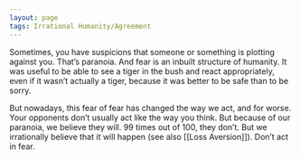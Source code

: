 ```yaml
---
layout: page
tags: Irrational Humanity/Agreement 
---
```


Sometimes, you have suspicions that someone or something is plotting against you. That’s paranoia. And fear is an inbuilt structure of humanity. It was useful to be able to see a tiger in the bush and react appropriately, even if it wasn’t actually a tiger, because it was better to be safe than to be sorry.

But nowadays, this fear of fear has changed the way we act, and for worse. Your opponents don’t usually act like the way you think. But because of our paranoia, we believe they will. 99 times out of 100, they don’t. But we irrationally believe that it will happen (see also [[Loss Aversion]]). Don’t act in fear.